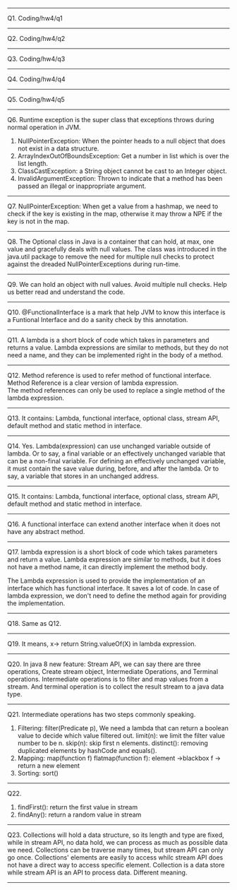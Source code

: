 **********************************
Q1. Coding/hw4/q1
**********************************
Q2. Coding/hw4/q2
**********************************
Q3. Coding/hw4/q3
**********************************
Q4. Coding/hw4/q4
**********************************
Q5. Coding/hw4/q5
**********************************
Q6. Runtime exception is the super class that exceptions throws during normal operation in JVM.
1. NullPointerException: When the pointer heads to a null object that does not exist in a data structure. 
2. ArrayIndexOutOfBoundsException: Get a number in list which is over the list length. 
3. ClassCastException: a String object cannot be cast to an Integer object.
4. InvalidArgumentException: Thrown to indicate that a method has been passed an illegal or inappropriate argument.
**********************************
Q7. NullPointerException: When get a value from a hashmap, we need to check if the key is existing in the map, otherwise it may
throw a NPE if the key is not in the map.
**********************************
Q8. The Optional class in Java is a container that can hold, at max, one value and gracefully deals with null values.
The class was introduced in the java.util package to remove the need for multiple null checks to protect 
against the dreaded NullPointerExceptions during run-time.
**********************************
Q9. We can hold an object with null values. Avoid multiple null checks. Help us better read and understand the code. 
**********************************
Q10. @FunctionalInterface is a mark that help JVM to know this interface is a Funtional Interface and do a sanity check by this annotation.
**********************************
Q11. A lambda is a short block of code which takes in parameters and returns a value. Lambda expressions are similar to methods, 
but they do not need a name, and they can be implemented right in the body of a method.
**********************************
Q12. Method reference is used to refer method of functional interface. 
Method Reference is a clear version of lambda expression.  
The method references can only be used to replace a single method of the lambda expression.
**********************************
Q13. It contains: Lambda, functional interface, optional class, stream API, default method and static method in interface.
**********************************
Q14. Yes. Lambda(expression) can use unchanged variable outside of lambda. 
Or to say, a final variable or an effectively unchanged variable that can be a non-final variable. 
For defining an effectively unchanged variable, it must contain the save value during, before, and after the lambda. 
Or to say, a variable that stores in an unchanged address. 
**********************************
Q15. It contains: Lambda, functional interface, optional class, stream API, default method and static method in interface.
**********************************
Q16. A functional interface can extend another interface when it does not have any abstract method. 
**********************************
Q17. lambda expression is a short block of code which takes parameters and return a value. Lambda expression are similar to methods, but 
it does not have a method name, it can directly implement the method body. 

The Lambda expression is used to provide the implementation of an interface which has functional interface. 
It saves a lot of code. In case of lambda expression, 
we don't need to define the method again for providing the implementation.
**********************************
Q18. Same as Q12. 
**********************************
Q19. It means, x-> return String.valueOf(X) in lambda expression. 
**********************************
Q20. In java 8 new feature: Stream API, we can say there are three operations, Create stream object, Intermediate Operations, and Terminal operations. 
Intermediate operations is to filter and map values from a stream. And terminal operation is to collect the result stream to a java data type. 
**********************************
Q21. Intermediate operations has two steps commonly speaking. 
1. Filtering: 
    filter(Predicate p), We need a lambda that can return a boolean value to decide which value filtered out. 
    limit(n): we limit the filter value number to be n. 
    skip(n): skip first n elements. 
    distinct(): removing duplicated elements by hashCode and equals().
2. Mapping:
    map(function f) 
    flatmap(function f): element ->blackbox f -> return a new element
3. Sorting: 
    sort()
**********************************
Q22. 
1. findFirst(): return the first value in stream
2. findAny(): return a random value in stream 
**********************************
Q23. Collections will hold a data structure, so its length and type are fixed, while in stream API, no data hold, we can process as much as possible data we need. 
Collections can be traverse many times, but stream API can only go once. 
Collections' elements are easily to access whilc stream API does not have a direct way to access specific element.
Collection is a data store while stream API is an API to process data. Different meaning. 
**********************************

